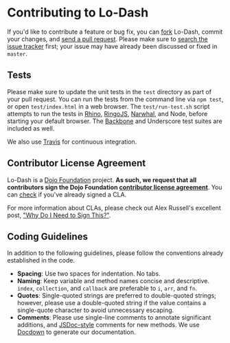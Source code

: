 # Contributing to Lo-Dash

If you'd like to contribute a feature or bug fix, you can [fork](https://help.github.com/articles/fork-a-repo) Lo-Dash, commit your changes, and [send a pull request](https://help.github.com/articles/using-pull-requests). Please make sure to [search the issue tracker](https://github.com/bestiejs/lodash/issues) first; your issue may have already been discussed or fixed in `master`.

## Tests

Please make sure to update the unit tests in the `test` directory as part of your pull request. You can run the tests from the command line via `npm test`, or open `test/index.html` in a web browser. The `test/run-test.sh` script attempts to run the tests in [Rhino](http://www.mozilla.org/rhino/), [RingoJS](http://ringojs.org/), [Narwhal](https://github.com/280north/narwhal), and Node, before starting your default browser. The [Backbone](http://backbonejs.org/) and Underscore test suites are included as well.

We also use [Travis](https://travis-ci.org/bestiejs/lodash) for continuous integration.

## Contributor License Agreement

Lo-Dash is a [Dojo Foundation](http://dojofoundation.org/) project. **As such, we request that all contributors sign the Dojo Foundation [contributor license agreement](http://dojofoundation.org/about/claForm)**. You can [check](http://dojofoundation.org/about/claCheck) if you've already signed a CLA.

For more information about CLAs, please check out Alex Russell's excellent post, ["Why Do I Need to Sign This?"](http://infrequently.org/2008/06/why-do-i-need-to-sign-this/).

## Coding Guidelines

In addition to the following guidelines, please follow the conventions already established in the code.

- **Spacing**: Use two spaces for indentation. No tabs.
- **Naming**: Keep variable and method names concise and descriptive. `index`, `collection`, and `callback` are preferable to `i`, `arr`, and `fn`.
- **Quotes**: Single-quoted strings are preferred to double-quoted strings; however, please use a double-quoted string if the value contains a single-quote character to avoid unnecessary escaping.
- **Comments**: Please use single-line comments to annotate significant additions, and [JSDoc-style](http://www.2ality.com/2011/08/jsdoc-intro.html) comments for new methods. We use [Docdown](https://github.com/jdalton/docdown) to generate our documentation.